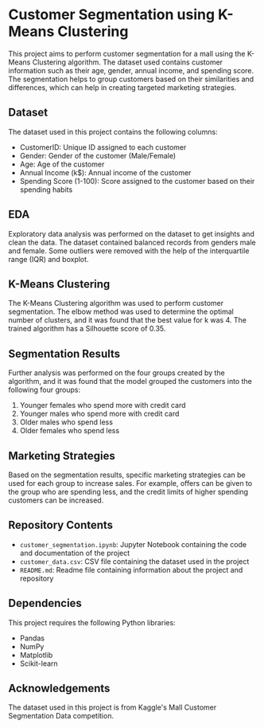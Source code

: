 # Customer Segmentation using K-Means Clustering

This project aims to perform customer segmentation for a mall using the K-Means Clustering algorithm. The dataset used contains customer information such as their age, gender, annual income, and spending score. The segmentation helps to group customers based on their similarities and differences, which can help in creating targeted marketing strategies.

## Dataset

The dataset used in this project contains the following columns:
- CustomerID: Unique ID assigned to each customer
- Gender: Gender of the customer (Male/Female)
- Age: Age of the customer
- Annual Income (k$): Annual income of the customer
- Spending Score (1-100): Score assigned to the customer based on their spending habits

## EDA

Exploratory data analysis was performed on the dataset to get insights and clean the data. The dataset contained balanced records from genders male and female. Some outliers were removed with the help of the interquartile range (IQR) and boxplot. 

## K-Means Clustering

The K-Means Clustering algorithm was used to perform customer segmentation. The elbow method was used to determine the optimal number of clusters, and it was found that the best value for k was 4. The trained algorithm has a Silhouette score of 0.35.

## Segmentation Results

Further analysis was performed on the four groups created by the algorithm, and it was found that the model grouped the customers into the following four groups:
1. Younger females  who spend more with credit card
2. Younger  males who spend more with credit card
3. Older males  who spend less
4. Older females who spend less

## Marketing Strategies

Based on the segmentation results, specific marketing strategies can be used for each group to increase sales. For example, offers can be given to the group who are spending less, and the credit limits of higher spending customers can be increased.

## Repository Contents

- `customer_segmentation.ipynb`: Jupyter Notebook containing the code and documentation of the project
- `customer_data.csv`: CSV file containing the dataset used in the project
- `README.md`: Readme file containing information about the project and repository

## Dependencies

This project requires the following Python libraries:
- Pandas
- NumPy
- Matplotlib
- Scikit-learn

## Acknowledgements

The dataset used in this project is from Kaggle's Mall Customer Segmentation Data competition.

